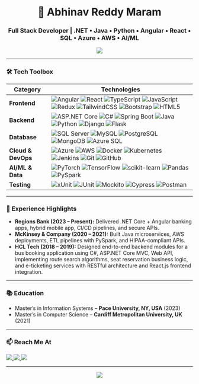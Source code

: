 <h1 align="center">🚀 Abhinav Reddy Maram</h1>
<h3 align="center">Full Stack Developer | .NET • Java • Python • Angular • React • SQL • Azure • AWS • AI/ML</h3>

<p align="center">
<img src="https://readme-typing-svg.demolab.com?font=Fira+Code&size=20&pause=1000&center=true&vCenter=true&width=600&lines=Building+scalable+full-stack+apps;Cloud+%7C+AI%2FML+%7C+APIs;Always+learning+and+innovating..." />
</p>

---

### 🛠 Tech Toolbox

| Category        | Technologies                                                                 |
|-----------------|------------------------------------------------------------------------------|
| **Frontend**    | ![Angular](https://img.shields.io/badge/Angular-dd0031?style=flat&logo=angular&logoColor=white) ![React](https://img.shields.io/badge/React-61dafb?style=flat&logo=react&logoColor=black) ![TypeScript](https://img.shields.io/badge/TypeScript-3178c6?style=flat&logo=typescript&logoColor=white) ![JavaScript](https://img.shields.io/badge/JavaScript-F7DF1E?style=flat&logo=javascript&logoColor=black) ![Redux](https://img.shields.io/badge/Redux-764abc?style=flat&logo=redux&logoColor=white) ![TailwindCSS](https://img.shields.io/badge/TailwindCSS-38bdf8?style=flat&logo=tailwind-css&logoColor=white) ![Bootstrap](https://img.shields.io/badge/Bootstrap-7952B3?style=flat&logo=bootstrap&logoColor=white) ![HTML5](https://img.shields.io/badge/HTML5-e34f26?style=flat&logo=html5&logoColor=white) |
| **Backend**     | ![ASP.NET Core](https://img.shields.io/badge/ASP.NET_Core-512bd4?style=flat&logo=.net&logoColor=white) ![C#](https://img.shields.io/badge/C%23-239120?style=flat&logo=c-sharp&logoColor=white) ![Spring Boot](https://img.shields.io/badge/Spring_Boot-6DB33F?style=flat&logo=spring&logoColor=white) ![Java](https://img.shields.io/badge/Java-007396?style=flat&logo=java&logoColor=white) ![Python](https://img.shields.io/badge/Python-3776AB?style=flat&logo=python&logoColor=white) ![Django](https://img.shields.io/badge/Django-092e20?style=flat&logo=django&logoColor=white) ![Flask](https://img.shields.io/badge/Flask-000000?style=flat&logo=flask&logoColor=white) |
| **Database**    | ![SQL Server](https://img.shields.io/badge/SQL_Server-cc2927?style=flat&logo=microsoft-sql-server&logoColor=white) ![MySQL](https://img.shields.io/badge/MySQL-4479A1?style=flat&logo=mysql&logoColor=white) ![PostgreSQL](https://img.shields.io/badge/PostgreSQL-336791?style=flat&logo=postgresql&logoColor=white) ![MongoDB](https://img.shields.io/badge/MongoDB-47A248?style=flat&logo=mongodb&logoColor=white) ![Azure SQL](https://img.shields.io/badge/Azure_SQL-0078D4?style=flat&logo=microsoft-azure&logoColor=white) |
| **Cloud & DevOps** | ![Azure](https://img.shields.io/badge/Azure-0078d4?style=flat&logo=microsoft-azure&logoColor=white) ![AWS](https://img.shields.io/badge/AWS-232F3E?style=flat&logo=amazon-aws&logoColor=white) ![Docker](https://img.shields.io/badge/Docker-2496ed?style=flat&logo=docker&logoColor=white) ![Kubernetes](https://img.shields.io/badge/Kubernetes-326ce5?style=flat&logo=kubernetes&logoColor=white) ![Jenkins](https://img.shields.io/badge/Jenkins-d24939?style=flat&logo=jenkins&logoColor=white) ![Git](https://img.shields.io/badge/Git-f05032?style=flat&logo=git&logoColor=white) ![GitHub](https://img.shields.io/badge/GitHub-181717?style=flat&logo=github&logoColor=white) |
| **AI/ML & Data** | ![PyTorch](https://img.shields.io/badge/PyTorch-ee4c2c?style=flat&logo=pytorch&logoColor=white) ![TensorFlow](https://img.shields.io/badge/TensorFlow-FF6F00?style=flat&logo=tensorflow&logoColor=white) ![scikit-learn](https://img.shields.io/badge/scikit--learn-f7931e?style=flat&logo=scikitlearn&logoColor=white) ![Pandas](https://img.shields.io/badge/Pandas-150458?style=flat&logo=pandas&logoColor=white) ![PySpark](https://img.shields.io/badge/PySpark-e25a1c?style=flat&logo=apachespark&logoColor=white) |
| **Testing**     | ![xUnit](https://img.shields.io/badge/xUnit-512bd4?style=flat&logo=.net&logoColor=white) ![JUnit](https://img.shields.io/badge/JUnit-25A162?style=flat&logo=junit5&logoColor=white) ![Mockito](https://img.shields.io/badge/Mockito-222222?style=flat&logo=java&logoColor=white) ![Cypress](https://img.shields.io/badge/Cypress-17202C?style=flat&logo=cypress&logoColor=white) ![Postman](https://img.shields.io/badge/Postman-FF6C37?style=flat&logo=postman&logoColor=white) |

---

### 🌟 Experience Highlights

- **Regions Bank (2023 – Present):** Delivered .NET Core + Angular banking apps, hybrid mobile app, CI/CD pipelines, and secure APIs.  
- **McKinsey & Company (2020 – 2021):** Built Java microservices, AWS deployments, ETL pipelines with PySpark, and HIPAA-compliant APIs.  
- **HCL Tech (2018 – 2019):** Designed end-to-end backend modules for a bus booking application using C#, ASP.NET Core MVC, Web API, implementing route search algorithms, seat reservation business logic, and e-ticketing services with RESTful architecture and React.js frontend integration.  

---

### 📚 Education

- Master’s in Information Systems – **Pace University, NY, USA** (2023)  
- Master’s in Computer Science – **Cardiff Metropolitan University, UK** (2021)  

---

### 📫 Reach Me At

<p>
  <a href="mailto:maramabhi2309@outlook.com">
    <img src="https://img.shields.io/badge/Outlook-0078D4?style=for-the-badge&logo=microsoft-outlook&logoColor=white" />
  </a>
  <a href="https://github.com/AbhinavMaram" target="_blank">
    <img src="https://img.shields.io/badge/GitHub-100000?style=for-the-badge&logo=github&logoColor=white" />
  </a>
  <a href="https://www.linkedin.com/in/abhinav-maram-452a34364/" target="_blank">
    <img src="https://img.shields.io/badge/LinkedIn-0A66C2?style=for-the-badge&logo=linkedin&logoColor=white" />
  </a>
</p>

---

<p align="center">
  <img src="https://capsule-render.vercel.app/api?type=waving&color=gradient&height=120&section=footer"/>
</p>
